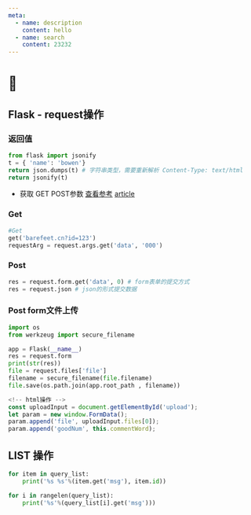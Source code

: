 ```yaml
---
meta:
  - name: description
    content: hello
  - name: search
    content: 23232
---
```

# 📒

## Flask - request操作

### 返回值

```python
from flask import jsonify
t = { 'name': 'bowen'}
return json.dumps(t) # 字符串类型，需要重新解析 Content-Type: text/html
return jsonify(t)
```

* 获取 GET POST参数 [查看参考](https://www.cnblogs.com/FRESHMANS/p/8460227.html)  [article](https://blog.csdn.net/jhgjdfhre/article/details/52249790)

### Get

```python
#Get
get('barefeet.cn?id=123')
requestArg = request.args.get('data', '000')
```

### Post

```python
res = request.form.get('data', 0) # form表单的提交方式
res = request.json # json的形式提交数据
```

### Post form文件上传

```python
import os
from werkzeug import secure_filename

app = Flask(__name__)
res = request.form
print(str(res))
file = request.files['file']
filename = secure_filename(file.filename)
file.save(os.path.join(app.root_path , filename))
```

```javascript
<!-- html操作 -->
const uploadInput = document.getElementById('upload');
let param = new window.FormData();
param.append('file', uploadInput.files[0]);
param.append('goodNum', this.commentWord);
```

## LIST 操作

```python
for item in query_list:
	print('%s %s'%(item.get('msg'), item.id))

for i in rangelen(query_list):
	print('%s'%(query_list[i].get('msg')))
```
<comment commentIndex="docs"/>